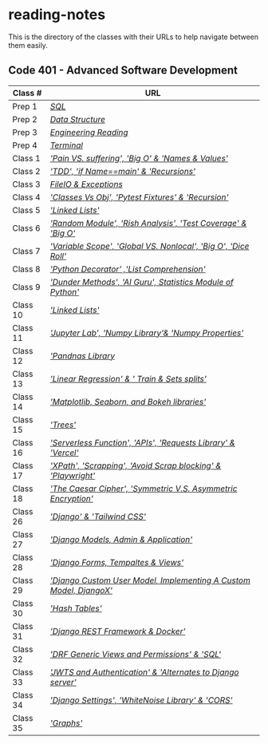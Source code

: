 
# reading-notes

This is the directory of the classes with their URLs to help navigate between them easily.


## Code 401 - Advanced Software Development


| **Class #** | **URL** |   
| -------- | -----------|
| Prep 1  | *[SQL](./Read3_SQL.md)*|
| Prep 2  | *[Data Structure](./DataStructure.md)*|
| Prep 3  | *[Engineering Reading](./EngineeringReading.md)*|
| Prep 4  | *[Terminal](./Read4_Terminal.md)*|
| Class 1 | *['Pain VS. suffering', 'Big O' & 'Names & Values' ](./ReadingQuestions.md)* | 
| Class 2 | *['TDD', 'if _Name_==_main_' & 'Recursions'](./Read2.md)*     | 
| Class 3 |  *[FileIO & Exceptions](./ReadClass3.md)* |
| Class 4 | *[ 'Classes Vs Obj', 'Pytest Fixtures' & 'Recursion'](./ReadClass_04.md)* |  
| Class 5 | *['Linked Lists'](./ReadClass_05.md)* |
| Class 6 | *['Random Module', 'Rish Analysis', 'Test Coverage' & 'Big O'](./ReadClass_06.md)* |
| Class 7 | *['Variable Scope', 'Global VS. Nonlocal', 'Big O', 'Dice Roll'](./ReadClass_07.md)* |
| Class 8 | *['Python Decorator' ,'List Comprehension'](./ReadClass_08.md)* |
| Class 9 | *['Dunder Methods', 'AI Guru', Statistics Module of Python'](./ReadClass_09.md)*|
| Class 10 | *['Linked Lists'](./ReadClass_10.md)* |
| Class 11 | *['Jupyter Lab', 'Numpy Library'& 'Numpy Properties' ](./ReadClass11.md)* |
| Class 12 | *['Pandnas Library](./ReadClass12.md)* |
| Class 13 | *['Linear Regression' & ' Train & Sets splits'](./ReadClass13.md)* |
| Class 14 | *['Matplotlib, Seaborn, and Bokeh libraries'](./ReadClass14.md)* |
| Class 15 | *['Trees'](./ReadClass_15.md)* |
| Class 16 | *['Serverless Function', 'APIs', 'Requests Library' & 'Vercel'](./ReadClass_16.md)* |
| Class 17 | *['XPath', 'Scrapping', 'Avoid Scrap blocking' & 'Playwright'](./ReadClass_17.md)* |
| Class 18 | *['The Caesar Cipher', 'Symmetric V.S. Asymmetric Encryption'](./ReadClass_18.md)* |
| Class 26 | *['Django' & 'Tailwind CSS'](./ReadClass_26.md)* |
| Class 27 | *['Django Models, Admin & Application'](./ReadClass_27.md)* |
| Class 28 | *['Django Forms, Tempaltes & Views'](./ReadClass_28.md)* |
| Class 29 | *['Django Custom User Model, Implementing A Custom Model, DjangoX'](./ReadClass_29.md)* |
| Class 30 | *['Hash Tables'](./ReadClass_30.md)* |
| Class 31 | *['Django REST Framework & Docker'](./ReadClass_31.md)* |
| Class 32 | *['DRF Generic Views and Permissions' & 'SQL'](./ReadClass_32.md)* |
| Class 33 | *['JWTS and Authentication' & 'Alternates to Django server'](./ReadClass_33.md)* |
| Class 34 | *['Django Settings', 'WhiteNoise Library' & 'CORS'](./ReadClass_34.md)* |
| Class 35 | *['Graphs'](./ReadClass_35.md)* |



